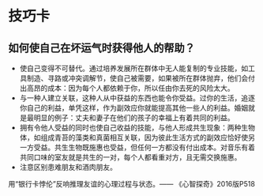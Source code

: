 # 技巧卡

## 如何使自己在坏运气时获得他人的帮助？
* 使自己变得不可替代。通过培养发展所在群体中无人能复制的专业技能，如工具制造、寻路或冲突调解节，使自己被需要，如果被所在群体抛弃，他们会付出高昂的成本：因为每个人都依赖于你，所以任由你去死的风险太大。
* 与一种人建立关联，这种人从中获益的东西也能令你受益。过你的生活，追逐你自己的利益，单凭这样，作为副效应你就能提高其他一些人的利益。婚姻就是最明显的例子：丈夫和妻子在他们的孩子的幸福上有着共同的利益。
* 拥有令他人受益的同时也使自己收益的技能，与他人形成共生现象：两种生物体，如组成青苔的藻类和真菌相互关联，因为彼此生活方式的副效应恰好使另一方受益。共生生物既施惠也受益，但任何一方都没有付出成本。对音乐有着共同口味的室友就是共生的一对，每个人都看重对方，且无需交换施惠。
* 注意区别患难朋友和酒肉朋友。

用“银行卡悖伦”反响推理友谊的心理过程与状态。—— 《心智探奇》2016版P518 